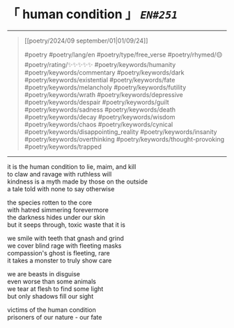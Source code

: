 # &#12300; human condition &#12301; *`EN#251`*

---

> [[poetry/2024/09 september/01|01/09/24]]
> 
> #poetry 
> #poetry/lang/en 
> #poetry/type/free_verse 
> #poetry/rhymed/🟡 
> #poetry/rating/✨✨✨✨✨ 
> #poetry/keywords/humanity #poetry/keywords/commentary #poetry/keywords/dark #poetry/keywords/existential #poetry/keywords/fate #poetry/keywords/melancholy #poetry/keywords/futility #poetry/keywords/wrath #poetry/keywords/depressive #poetry/keywords/despair #poetry/keywords/guilt #poetry/keywords/sadness #poetry/keywords/death #poetry/keywords/decay #poetry/keywords/wisdom #poetry/keywords/chaos #poetry/keywords/cynical #poetry/keywords/disappointing_reality #poetry/keywords/insanity #poetry/keywords/overthinking #poetry/keywords/thought-provoking #poetry/keywords/trapped 

---

it is the human condition to lie, maim, and kill  
to claw and ravage with ruthless will  
kindness is a myth made by those on the outside  
a tale told with none to say otherwise  
  
the species rotten to the core  
with hatred simmering forevermore  
the darkness hides under our skin  
but it seeps through, toxic waste that it is  
  
we smile with teeth that gnash and grind  
we cover blind rage with fleeting masks  
compassion's ghost is fleeting, rare  
it takes a monster to truly show care  
  
we are beasts in disguise  
even worse than some animals  
we tear at flesh to find some light  
but only shadows fill our sight  
  
victims of the human condition  
prisoners of our nature - our fate